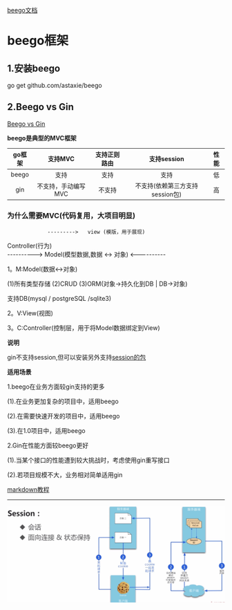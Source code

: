 [beego文档](https://www.bookstack.cn/read/beego/install-bee.md)
 
# beego框架 #

## 1.安装beego ##

 go get github.com/astaxie/beego
  
## 2.Beego vs Gin ##

[Beego vs Gin](https://www.imooc.com/video/18638)

**beego是典型的MVC框架**

go框架|支持MVC|支持正则路由|支持session|性能
:---:|:---:|:---:|:---:|:---:
beego|支持            |支持   | 支持|低
gin  |不支持，手动编写MVC|不支持 |不支持(依赖第三方支持session包)|高

### 为什么需要MVC(代码复用，大项目明显)

                 --------->   view (模版，用于展现)
 Controller(行为)     
                 ---------->   Model(模型数据,数据 <-> 对象)
                 <----------
                 
1。M:Model(数据<->对象)

(1)所有类型存储   (2)CRUD    (3)ORM(对象->持久化到DB | DB->对象)

   支持DB(mysql / postgreSQL /sqlite3)
   
2。V:View(视图)

3。C:Controller(控制层，用于将Model数据绑定到View)

**说明**

  gin不支持session,但可以安装另外支持[session的包](github.com/astaxie/session)
  
**适用场景**

 1.beego在业务方面较gin支持的更多
 
  (1).在业务更加复杂的项目中，适用beego
  
  (2).在需要快速开发的项目中，适用beego
  
  (3).在1.0项目中，适用beego
  
 2.Gin在性能方面较beego更好
 
  (1).当某个接口的性能遭到较大挑战时，考虑使用gin重写接口
  
  (2).若项目规模不大，业务相对简单适用gin

[markdown教程](https://www.jianshu.com/p/335db5716248)
  
  
  
---------------------------------------

![图片](static/img/session.jpg)

